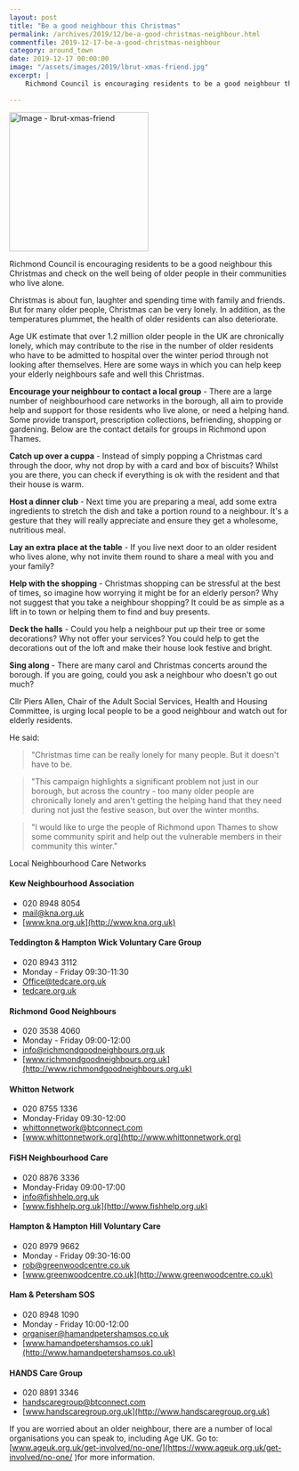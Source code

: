 ```yaml
---
layout: post
title: "Be a good neighbour this Christmas"
permalink: /archives/2019/12/be-a-good-christmas-neighbour.html
commentfile: 2019-12-17-be-a-good-christmas-neighbour
category: around_town
date: 2019-12-17 00:00:00
image: "/assets/images/2019/lbrut-xmas-friend.jpg"
excerpt: |
    Richmond Council is encouraging residents to be a good neighbour this Christmas and check on the well being of older people in their communities who live alone.

---
```

<a href="/assets/images/2019/lbrut-xmas-friend.jpg" title="Click for a larger
image"><img src="/assets/images/2019/lbrut-xmas-friend-thumb.jpg" width="250"
alt="Image - lbrut-xmas-friend"  class="photo right"/></a>

Richmond Council is encouraging residents to be a good neighbour this Christmas and check on the well being of older people in their communities who live alone.

Christmas is about fun, laughter and spending time with family and friends. But for many older people, Christmas can be very lonely. In addition, as the temperatures plummet, the health of older residents can also deteriorate.

Age UK estimate that over 1.2 million older people in the UK are chronically lonely, which may contribute to the rise in the number of older residents who have to be admitted to hospital over the winter period through not looking after themselves. Here are some ways in which you can help keep your elderly neighbours safe and well this Christmas.

**Encourage your neighbour to contact a local group** - There are a large number of neighbourhood care networks in the borough, all aim to provide help and support for those residents who live alone, or need a helping hand. Some provide transport, prescription collections, befriending, shopping or gardening. Below are the contact details for groups in Richmond upon Thames.

**Catch up over a cuppa** - Instead of simply popping a Christmas card through the door, why not drop by with a card and box of biscuits? Whilst you are there, you can check if everything is ok with the resident and that their house is warm.

**Host a dinner club** - Next time you are preparing a meal, add some extra ingredients to stretch the dish and take a portion round to a neighbour. It's a gesture that they will really appreciate and ensure they get a wholesome, nutritious meal.

**Lay an extra place at the table** - If you live next door to an older resident who lives alone, why not invite them round to share a meal with you and your family?

**Help with the shopping** - Christmas shopping can be stressful at the best of times, so imagine how worrying it might be for an elderly person? Why not suggest that you take a neighbour shopping? It could be as simple as a lift in to town or helping them to find and buy presents.

**Deck the halls** - Could you help a neighbour put up their tree or some decorations? Why not offer your services? You could help to get the decorations out of the loft and make their house look festive and bright.

**Sing along** - There are many carol and Christmas concerts around the borough. If you are going, could you ask a neighbour who doesn't go out much?

Cllr Piers Allen, Chair of the Adult Social Services, Health and Housing Committee, is urging local people to be a good neighbour and watch out for elderly residents.

He said:

> "Christmas time can be really lonely for many people. But it doesn't have to be.

> "This campaign highlights a significant problem not just in our borough, but across the country - too many older people are chronically lonely and aren't getting the helping hand that they need during not just the festive season, but over the winter months.

> "I would like to urge the people of Richmond upon Thames to show some community spirit and help out the vulnerable members in their community this winter."

Local Neighbourhood Care Networks

#### Kew Neighbourhood Association
- 020 8948 8054
- [mail@kna.org.uk](mailto:mail@kna.org.uk)
- [www.kna.org.uk](http://www.kna.org.uk)

#### Teddington & Hampton Wick Voluntary Care Group
- 020 8943 3112
- Monday - Friday 09:30-11:30
- [Office@tedcare.org.uk](mailto:Office@tedcare.org.uk)
- [tedcare.org.uk](http://tedcare.org.uk/)

#### Richmond Good Neighbours
- 020 3538 4060
- Monday - Friday 09:00-12:00
- [info@richmondgoodneighbours.org.uk](mailto:info@richmondgoodneighbours.org.uk)
- [www.richmondgoodneighbours.org.uk](http://www.richmondgoodneighbours.org.uk)

#### Whitton Network
- 020 8755 1336
- Monday-Friday 09:30-12:00
-  [whittonnetwork@btconnect.com](mailto:whittonnetwork@btconnect.com)
- [www.whittonnetwork.org](http://www.whittonnetwork.org)

#### FiSH Neighbourhood Care
- 020 8876 3336
- Monday-Friday 09:00-17:00
-  [info@fishhelp.org.uk](mailto:info@fishhelp.org.uk)
- [www.fishhelp.org.uk](http://www.fishhelp.org.uk)

#### Hampton & Hampton Hill Voluntary Care
- 020 8979 9662
- Monday - Friday 09:30-16:00
-  [rob@greenwoodcentre.co.uk](mailto:rob@greenwoodcentre.co.uk)
- [www.greenwoodcentre.co.uk](http://www.greenwoodcentre.co.uk)

#### Ham & Petersham SOS
- 020 8948 1090
- Monday - Friday 10:00-12:00
-  [organiser@hamandpetershamsos.co.uk](mailto:organiser@hamandpetershamsos.co.uk)
- [www.hamandpetershamsos.co.uk](http://www.hamandpetershamsos.co.uk)

#### HANDS Care Group
- 020 8891 3346
-  [handscaregroup@btconnect.com](mailto:handscaregroup@btconnect.com)
- [www.handscaregroup.org.uk](http://www.handscaregroup.org.uk)

If you are worried about an older neighbour, there are a number of local organisations you can speak to, including Age UK. Go to: [www.ageuk.org.uk/get-involved/no-one/](https://www.ageuk.org.uk/get-involved/no-one/ )for more information.
